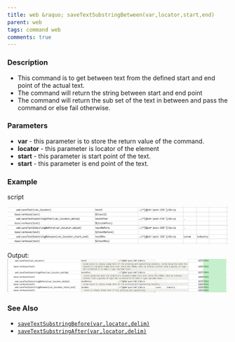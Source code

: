 ```yaml
---
title: web &raquo; saveTextSubstringBetween(var,locator,start,end)
parent: web
tags: command web
comments: true
---
```


### Description

- This command is to get between text from the defined start and end point of the actual text.
- The command will return the string between start and end point
- The command will return the sub set of the text in between and pass the command or else fail otherwise.

### Parameters

- **var** - this parameter is to store the return value of the command.
- **locator** - this parameter is locator of the element
- **start** - this parameter is start point of the text.
- **start** - this parameter is end point of the text.

### Example

script

![](image/saveTextSubstringBetween_01.png)

Output:<br/>
![](image/saveTextSubstringBetween_02.png)

### See Also

- [`saveTextSubstringBefore(var,locator,delim)`](saveTextSubstringBefore(var,locator,delim))
- [`saveTextSubstringAfter(var,locator,delim)`](saveTextSubstringAfter(var,locator,delim))
